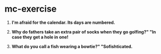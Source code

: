 # mc-exercise
1. **I'm afraid for the calendar. Its days are numbered.**

2. **Why do fathers take an extra pair of socks when they go golfing?" "In case they get a hole in one!**

3. **What do you call a fish wearing a bowtie?" "Sofishticated.**
